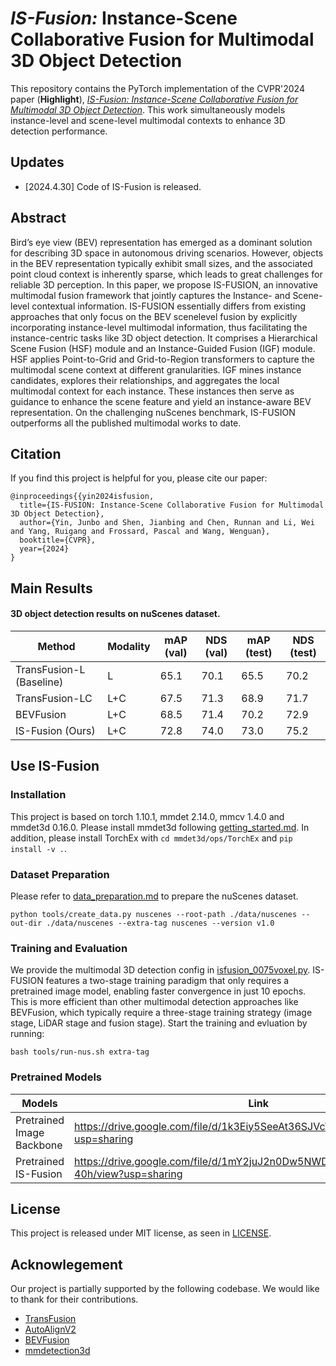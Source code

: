 # _IS-Fusion:_ Instance-Scene Collaborative Fusion for Multimodal 3D Object Detection
This repository contains the PyTorch implementation of the CVPR'2024 paper (**Highlight**), [*IS-Fusion: Instance-Scene Collaborative Fusion for Multimodal 3D Object Detection*](https://arxiv.org/pdf/2403.15241). This work simultaneously models instance-level and scene-level multimodal contexts to enhance 3D detection performance.

## Updates

* [2024.4.30] Code of IS-Fusion is released. 



## Abstract
Bird’s eye view (BEV) representation has emerged as a dominant solution 
for describing 3D space in autonomous
driving scenarios. However, objects in the BEV representation typically exhibit small sizes, and the associated point cloud context is inherently sparse, which leads to great challenges for reliable 3D perception. In this paper,
we propose IS-FUSION, an innovative multimodal fusion framework that jointly captures the Instance- and Scene-level contextual information. IS-FUSION essentially differs
from existing approaches that only focus on the BEV scenelevel fusion by explicitly incorporating instance-level multimodal information, thus facilitating the instance-centric
tasks like 3D object detection. It comprises a Hierarchical
Scene Fusion (HSF) module and an Instance-Guided Fusion (IGF) module. HSF applies Point-to-Grid and Grid-to-Region transformers to capture the multimodal scene context at different granularities. IGF mines instance candidates, explores their relationships, and aggregates the local
multimodal context for each instance. These instances then
serve as guidance to enhance the scene feature and yield
an instance-aware BEV representation. On the challenging nuScenes benchmark, IS-FUSION outperforms all the
published multimodal works to date.

## Citation
If you find this project is helpful for you, please cite our paper:


    @inproceedings{{yin2024isfusion,
      title={IS-FUSION: Instance-Scene Collaborative Fusion for Multimodal 3D Object Detection},
      author={Yin, Junbo and Shen, Jianbing and Chen, Runnan and Li, Wei and Yang, Ruigang and Frossard, Pascal and Wang, Wenguan},
      booktitle={CVPR},
      year={2024}
    }
    
## Main Results

#### 3D object detection results on nuScenes dataset.



| Method                   | Modality | mAP (val) | NDS (val) | mAP (test) | NDS (test) |
|--------------------------|----------|-----------|-----------|------------|------------|
| TransFusion-L (Baseline) | L        | 65.1      | 70.1      | 65.5       | 70.2       |  
| TransFusion-LC           | L+C      | 67.5      | 71.3      | 68.9       | 71.7       |
| BEVFusion                | L+C      | 68.5      | 71.4      | 70.2       | 72.9       |
| IS-Fusion (Ours)         | L+C      | 72.8      | 74.0      | 73.0       | 75.2       |


## Use IS-Fusion

### Installation

This project is based on torch 1.10.1, mmdet 2.14.0, mmcv 1.4.0 and mmdet3d 0.16.0. Please install mmdet3d following [getting_started.md](docs/getting_started.md). 
In addition, please install TorchEx with `cd mmdet3d/ops/TorchEx` and `pip install -v .`.

### Dataset Preparation
Please refer to [data_preparation.md](docs/data_preparation.md) to prepare the nuScenes dataset.
```
python tools/create_data.py nuscenes --root-path ./data/nuscenes --out-dir ./data/nuscenes --extra-tag nuscenes --version v1.0
```

### Training and Evaluation
We provide the multimodal 3D detection config in [isfusion_0075voxel.py](configs/isfusion/isfusion_0075voxel.py). IS-FUSION features a two-stage training paradigm that only requires a pretrained image model, enabling faster convergence in just 10 epochs. This is more efficient than other multimodal detection approaches like BEVFusion, which typically require a three-stage training strategy (image stage, LiDAR stage and fusion stage). Start the training and evluation by running:
```
bash tools/run-nus.sh extra-tag
```

### Pretrained Models

| Models                    | Link | 
|---------------------------|-----|
| Pretrained Image Backbone | https://drive.google.com/file/d/1k3Eiy5SeeAt36SJVcVwpEUBtal8Uiz9P/view?usp=sharing     |
| Pretrained IS-Fusion      | https://drive.google.com/file/d/1mY2juJ2n0Dw5NWDSraZXrdU1RwkE-40h/view?usp=sharing |


## License

This project is released under MIT license, as seen in [LICENSE](LICENSE).




## Acknowlegement
Our project is partially supported by the following codebase. We would like to thank for their contributions.

* [TransFusion](https://github.com/XuyangBai/TransFusion)
* [AutoAlignV2](https://github.com/zehuichen123/AutoAlignV2)
* [BEVFusion](https://github.com/mit-han-lab/bevfusion)
* [mmdetection3d](https://github.com/open-mmlab/mmdetection3d)
